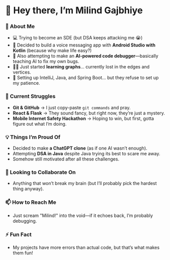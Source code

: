 # 👋 Hey there, I’m Milind Gajbhiye  

### 🚀 About Me  
- 💻 Trying to become an SDE (but DSA keeps attacking me 😭)  
- 📱 Decided to build a voice messaging app with **Android Studio with Kotlin** (because why make life easy?)  
- 🤖 Also attempting to make an **AI-powered code debugger**—basically teaching AI to fix my own bugs.  
- 🕵️‍♂️ Just started **learning graphs**… currently lost in the edges and vertices.  
- 🔧 Setting up IntelliJ, Java, and Spring Boot… but they refuse to set up my patience.  

### 🎯 Current Struggles  
- **Git & GitHub** → I just copy-paste `git commands` and pray.  
- **React & Flask** → They sound fancy, but right now, they’re just a mystery.  
- **Mobile Internet Safety Hackathon** → Hoping to win, but first, gotta figure out what I’m doing.  

### 💡 Things I’m Proud Of  
- Decided to make **a ChatGPT clone** (as if one AI wasn’t enough).  
- Attempting **DSA in Java** despite Java trying its best to scare me away.  
- Somehow still motivated after all these challenges.  

### 💞️ Looking to Collaborate On  
- Anything that won’t break my brain (but I’ll probably pick the hardest thing anyway).  

### 📫 How to Reach Me  
- Just scream "Milind!" into the void—if it echoes back, I’m probably debugging.  

### ⚡ Fun Fact  
- My projects have more errors than actual code, but that’s what makes them fun!  
